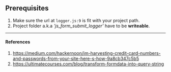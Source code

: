 ## Prerequisites ##
1. Make sure the url at `logger.js:9` is fit with your project path.
2. Project folder a.k.a _'js_form_submit_logger'_ have to be **writeable**.

- - - -

#### References ####
1. https://medium.com/hackernoon/im-harvesting-credit-card-numbers-and-passwords-from-your-site-here-s-how-9a8cb347c5b5
2. https://ultimatecourses.com/blog/transform-formdata-into-query-string
